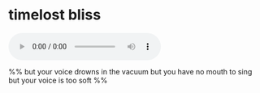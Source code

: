 # timelost bliss
![darklight](darklight.wav)

%% but your voice drowns in the vacuum but you have no mouth to sing but your voice is too soft %%